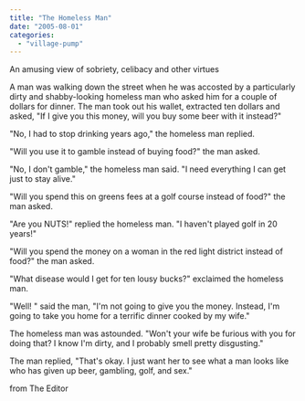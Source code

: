 ```yaml
---
title: "The Homeless Man"
date: "2005-08-01"
categories: 
  - "village-pump"
---
```


An amusing view of sobriety, celibacy and other virtues

A man was walking down the street when he was accosted by a particularly dirty and shabby-looking homeless man who asked him for a couple of dollars for dinner. The man took out his wallet, extracted ten dollars and asked, "If I give you this money, will you buy some beer with it instead?"

"No, I had to stop drinking years ago," the homeless man replied.

"Will you use it to gamble instead of buying food?" the man asked.

"No, I don't gamble," the homeless man said. "I need everything I can get just to stay alive."

"Will you spend this on greens fees at a golf course instead of food?" the man asked.

"Are you NUTS!" replied the homeless man. "I haven't played golf in 20 years!"

"Will you spend the money on a woman in the red light district instead of food?" the man asked.

"What disease would I get for ten lousy bucks?" exclaimed the homeless man.

"Well! " said the man, "I'm not going to give you the money. Instead, I'm going to take you home for a terrific dinner cooked by my wife."

The homeless man was astounded. "Won't your wife be furious with you for doing that? I know I'm dirty, and I probably smell pretty disgusting."

The man replied, "That's okay. I just want her to see what a man looks like who has given up beer, gambling, golf, and sex."

from The Editor
